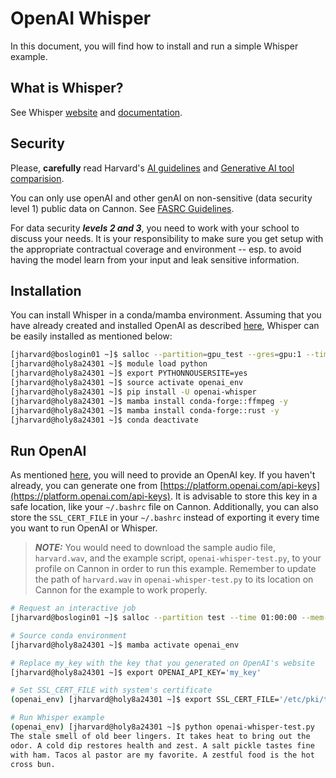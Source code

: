 # OpenAI Whisper

In this document, you will find how to install and run a simple Whisper example.

## What is Whisper?

See Whisper [website](https://openai.com/index/whisper/) and
[documentation](https://platform.openai.com/docs/guides/speech-to-text).

## Security

Please, **carefully** read Harvard's [AI
guidelines](https://huit.harvard.edu/ai/guidelines) and [Generative AI
tool comparision](https://huit.harvard.edu/ai/tools).

You can only use openAI and other genAI on non-sensitive (data
security level 1) public data on Cannon. See [FASRC
Guidelines](https://docs.rc.fas.harvard.edu/kb/openai/).

For data security ***levels 2 and 3***, you need to work with your
school to discuss your needs. It is your responsibility to make sure
you get setup with the appropriate contractual coverage and
environment -- esp. to avoid having the model learn from your input
and leak sensitive information.

## Installation

You can install Whisper in a conda/mamba environment. Assuming that
you have already created and installed OpenAI as described
[here](https://github.com/fasrc/User_Codes/tree/master/AI/OpenAI),
Whisper can be easily installed as mentioned below:

```bash
[jharvard@boslogin01 ~]$ salloc --partition=gpu_test --gres=gpu:1 --time=01:00:00 --mem-per-cpu=4G --cpus-per-task=2
[jharvard@holy8a24301 ~]$ module load python
[jharvard@holy8a24301 ~]$ export PYTHONNOUSERSITE=yes
[jharvard@holy8a24301 ~]$ source activate openai_env
[jharvard@holy8a24301 ~]$ pip install -U openai-whisper
[jharvard@holy8a24301 ~]$ mamba install conda-forge::ffmpeg -y
[jharvard@holy8a24301 ~]$ mamba install conda-forge::rust -y
[jharvard@holy8a24301 ~]$ conda deactivate
```

## Run OpenAI

As mentioned
[here](https://github.com/fasrc/User_Codes/tree/master/AI/OpenAI), you
will need to provide an OpenAI key. If you haven't already, you can
generate one from
[https://platform.openai.com/api-keys](https://platform.openai.com/api-keys). It
is advisable to store this key in a safe location, like your
`~/.bashrc` file on Cannon. Additionally, you can also store the
`SSL_CERT_FILE` in your `~/.bashrc` instead of exporting it every time
you want to run OpenAI or Whisper.


> **_NOTE:_** You would need to download the sample audio file, `harvard.wav`, and the
example script, `openai-whisper-test.py`, to your profile on Cannon in
order to run this example. Remember to update the path of `harvard.wav`
in `openai-whisper-test.py` to its location on Cannon for the example to
work properly.


```bash
# Request an interactive job
[jharvard@boslogin01 ~]$ salloc --partition test --time 01:00:00 --mem-per-cpu 4G -c 2

# Source conda environment
[jharvard@holy8a24301 ~]$ mamba activate openai_env

# Replace my_key with the key that you generated on OpenAI's website
[jharvard@holy8a24301 ~]$ export OPENAI_API_KEY='my_key'

# Set SSL_CERT_FILE with system's certificate
(openai_env) [jharvard@holy8a24301 ~]$ export SSL_CERT_FILE='/etc/pki/tls/certs/ca-bundle.crt'

# Run Whisper example
(openai_env) [jharvard@holy8a24301 ~]$ python openai-whisper-test.py
The stale smell of old beer lingers. It takes heat to bring out the
odor. A cold dip restores health and zest. A salt pickle tastes fine
with ham. Tacos al pastor are my favorite. A zestful food is the hot
cross bun.
```
